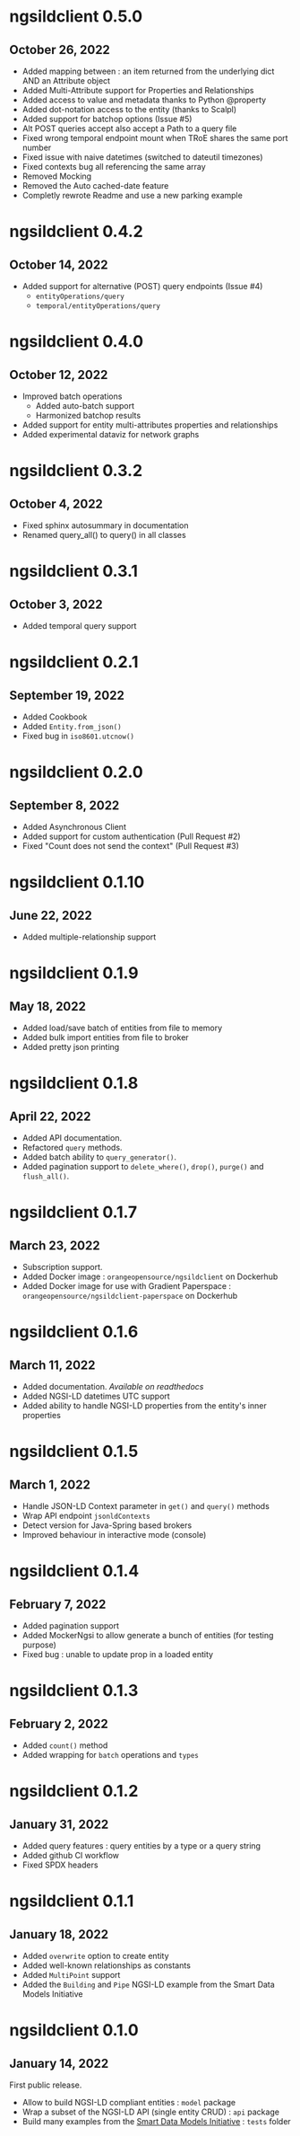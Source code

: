 # ngsildclient 0.5.0
## October 26, 2022

- Added mapping between : an item returned from the underlying dict AND an Attribute object
- Added Multi-Attribute support for Properties and Relationships
- Added access to value and metadata thanks to Python @property
- Added dot-notation access to the entity (thanks to Scalpl)
- Added support for batchop options (Issue #5)
- Alt POST queries accept also accept a Path to a query file
- Fixed wrong temporal endpoint mount when TRoE shares the same port number
- Fixed issue with naive datetimes (switched to dateutil timezones)
- Fixed contexts bug all referencing the same array
- Removed Mocking
- Removed the Auto cached-date feature
- Completly rewrote Readme and use a new parking example

# ngsildclient 0.4.2
## October 14, 2022

- Added support for alternative (POST) query endpoints (Issue #4)
    - `entityOperations/query`
    - `temporal/entityOperations/query`

# ngsildclient 0.4.0
## October 12, 2022

- Improved batch operations
    - Added auto-batch support
    - Harmonized batchop results
- Added support for entity multi-attributes properties and relationships
- Added experimental dataviz for network graphs

# ngsildclient 0.3.2
## October 4, 2022

- Fixed sphinx autosummary in documentation
- Renamed query_all() to query() in all classes

# ngsildclient 0.3.1
## October 3, 2022

- Added temporal query support

# ngsildclient 0.2.1
## September 19, 2022

- Added Cookbook
- Added ``Entity.from_json()``
- Fixed bug in ``iso8601.utcnow()``

# ngsildclient 0.2.0
## September 8, 2022

- Added Asynchronous Client
- Added support for custom authentication (Pull Request #2)
- Fixed "Count does not send the context" (Pull Request #3)

# ngsildclient 0.1.10
## June 22, 2022

- Added multiple-relationship support

# ngsildclient 0.1.9
## May 18, 2022

- Added load/save batch of entities from file to memory
- Added bulk import entities from file to broker
- Added pretty json printing

# ngsildclient 0.1.8
## April 22, 2022

- Added API documentation.
- Refactored ``query`` methods.
- Added batch ability to ``query_generator()``.
- Added pagination support to ``delete_where()``, ``drop()``, ``purge()`` and ``flush_all()``.

# ngsildclient 0.1.7
## March 23, 2022

- Subscription support.
- Added Docker image : ``orangeopensource/ngsildclient`` on Dockerhub
- Added Docker image for use with Gradient Paperspace : ``orangeopensource/ngsildclient-paperspace`` on Dockerhub

# ngsildclient 0.1.6
## March 11, 2022

- Added documentation. *Available on readthedocs*
- Added NGSI-LD datetimes UTC support
- Added ability to handle NGSI-LD properties from the entity's inner properties

# ngsildclient 0.1.5
## March 1, 2022

- Handle JSON-LD Context parameter in ``get()`` and ``query()`` methods
- Wrap API endpoint ``jsonldContexts``
- Detect version for Java-Spring based brokers
- Improved behaviour in interactive mode (console)

# ngsildclient 0.1.4
## February 7, 2022

- Added pagination support
- Added MockerNgsi to allow generate a bunch of entities (for testing purpose)
- Fixed bug : unable to update prop in a loaded entity

# ngsildclient 0.1.3
## February 2, 2022

- Added ``count()`` method
- Added wrapping for ``batch`` operations and ``types``

# ngsildclient 0.1.2
## January 31, 2022

- Added query features : query entities by a type or a query string
- Added github CI workflow
- Fixed SPDX headers

# ngsildclient 0.1.1
## January 18, 2022

- Added ``overwrite`` option to create entity
- Added well-known relationships as constants
- Added ``MultiPoint`` support
- Added the ``Building`` and ``Pipe`` NGSI-LD example from the Smart Data Models Initiative

# ngsildclient 0.1.0
## January 14, 2022

First public release.

- Allow to build NGSI-LD compliant entities : ``model`` package
- Wrap a subset of the NGSI-LD API (single entity CRUD) : ``api`` package
- Build many examples from the [Smart Data Models Initiative](https://smartdatamodels.org/) : ``tests`` folder

